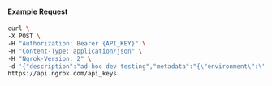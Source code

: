 <!-- Code generated for API Clients. DO NOT EDIT. -->
#### Example Request
```bash
curl \
-X POST \
-H "Authorization: Bearer {API_KEY}" \
-H "Content-Type: application/json" \
-H "Ngrok-Version: 2" \
-d '{"description":"ad-hoc dev testing","metadata":"{\"environment\":\"dev\"}"}' \
https://api.ngrok.com/api_keys
